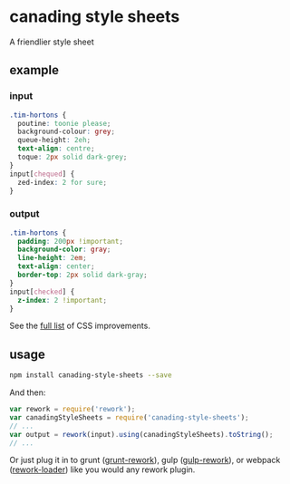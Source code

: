 # canading style sheets

A friendlier style sheet

## example

### input

```css
.tim-hortons {
  poutine: toonie please;
  background-colour: grey;
  queue-height: 2eh;
  text-align: centre;
  toque: 2px solid dark-grey;
}
input[chequed] {
  zed-index: 2 for sure;
}
```

### output

```css
.tim-hortons {
  padding: 200px !important;
  background-color: gray;
  line-height: 2em;
  text-align: center;
  border-top: 2px solid dark-gray;
}
input[checked] {
  z-index: 2 !important;
}
```

See the [full list](https://github.com/jenseng/canading-style-sheets/blob/master/index.js) of CSS improvements.

## usage

```bash
npm install canading-style-sheets --save
```

And then:

```javascript
var rework = require('rework');
var canadingStyleSheets = require('canading-style-sheets');
// ...
var output = rework(input).using(canadingStyleSheets).toString();
// ...
```

Or just plug it in to grunt ([grunt-rework](https://www.npmjs.com/package/grunt-rework)),
gulp ([gulp-rework](https://www.npmjs.com/package/gulp-rework)), or webpack ([rework-loader](https://www.npmjs.com/package/rework-loader))
like you would any rework plugin.

